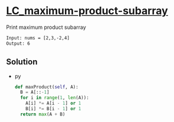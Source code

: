 # [LC_maximum-product-subarray](https://leetcode.com/problems/maximum-product-subarray)

Print maximum product subarray

```txt
Input: nums = [2,3,-2,4]
Output: 6
```

## Solution

* py

  ```py
  def maxProduct(self, A):
    B = A[::-1]
    for i in range(1, len(A)):
      A[i] *= A[i - 1] or 1
      B[i] *= B[i - 1] or 1
    return max(A + B)
  ```
